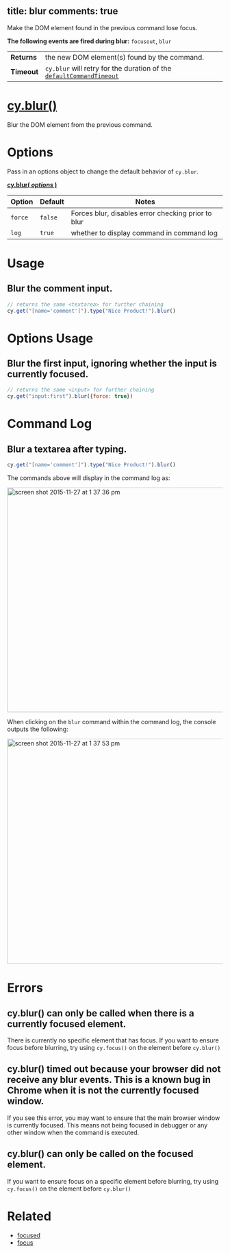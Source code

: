 title: blur
comments: true
---

Make the DOM element found in the previous command lose focus.

**The following events are fired during blur:** `focusout`, `blur`

| | |
|--- | --- |
| **Returns** | the new DOM element(s) found by the command. |
| **Timeout** | `cy.blur` will retry for the duration of the [`defaultCommandTimeout`](https://on.cypress.io/guides/configuration#section-timeouts) |

# [cy.blur()](#section-usage)

Blur the DOM element from the previous command.

# Options

Pass in an options object to change the default behavior of `cy.blur`.

**[cy.blur( *options* )](#options-usage)**

Option | Default | Notes
--- | --- | ---
`force` | `false` | Forces blur, disables error checking prior to blur
`log` | `true` | whether to display command in command log

# Usage

## Blur the comment input.

```javascript
// returns the same <textarea> for further chaining
cy.get("[name='comment']").type("Nice Product!").blur()
```

# Options Usage

## Blur the first input, ignoring whether the input is currently focused.

```javascript
// returns the same <input> for further chaining
cy.get("input:first").blur({force: true})
```

# Command Log

## Blur a textarea after typing.

```javascript
cy.get("[name='comment']").type("Nice Product!").blur()
```

The commands above will display in the command log as:

<img width="524" alt="screen shot 2015-11-27 at 1 37 36 pm" src="https://cloud.githubusercontent.com/assets/1271364/11446921/58a14e34-950c-11e5-85ba-633b7ed5d7f1.png">

When clicking on the `blur` command within the command log, the console outputs the following:

<img width="525" alt="screen shot 2015-11-27 at 1 37 53 pm" src="https://cloud.githubusercontent.com/assets/1271364/11446923/5c44a2ca-950c-11e5-8080-0dc108bc4959.png">

# Errors

## cy.blur() can only be called when there is a currently focused element.

There is currently no specific element that has focus. If you want to ensure focus before blurring, try using `cy.focus()` on the element before `cy.blur()`

## cy.blur() timed out because your browser did not receive any blur events. This is a known bug in Chrome when it is not the currently focused window.

If you see this error, you may want to ensure that the main browser window is currently focused. This means not being focused in debugger or any other window when the command is executed.

## cy.blur() can only be called on the focused element.

If you want to ensure focus on a specific element before blurring, try using `cy.focus()` on the element before `cy.blur()`

# Related

- [focused](https://on.cypress.io/api/focused)
- [focus](https://on.cypress.io/api/focus)
